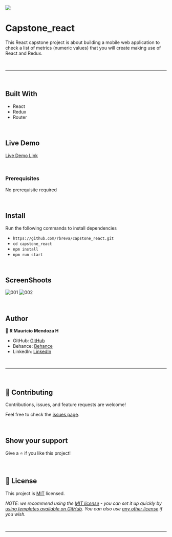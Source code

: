 ![](https://img.shields.io/badge/Microverse-blueviolet)

# Capstone_react
This React capstone project is about building a mobile web application to check a list of metrics (numeric values) that you will create making use of React and Redux.

<br>

---
<br>

## Built With
- React
- Redux
- Router

<br>

## Live Demo
[Live Demo Link](https://6381568557370915291765bd--zippy-panda-12e3c6.netlify.app/)

<br>

### Prerequisites
No prerequisite required

<br>

## Install
Run the following commands to install dependencies
 - `https://github.com/rbreva/capstone_react.git`
 - `cd capstone_react`
 - `npm install`
 - `npm run start`

<br>

## ScreenShoots


![001](https://user-images.githubusercontent.com/54081966/204065184-efe5718e-0d0e-4988-8bd3-6093b972769b.jpg)
![002](https://user-images.githubusercontent.com/54081966/204065186-9b1f02f5-54be-4985-a822-51ea180dff60.jpg)


<br>

## Author
👤 **R Mauricio Mendoza H**

- GitHub: [GitHub](https://github.com/rbreva)
- Behance: [Behance](https://www.behance.net/rbreva)
- LinkedIn: [LinkedIn](https://www.linkedin.com/in/r-mauricio-mendoza-huerta-0782a9166/)

<br>

---

<br>

## 🤝 Contributing

Contributions, issues, and feature requests are welcome!

Feel free to check the [issues page](https://github.com/rbreva/MathMagicians/issues).

<br>

## Show your support

Give a ⭐️ if you like this project!

<br>

## 📝 License

This project is [MIT](./LICENSE) licensed.

_NOTE: we recommend using the [MIT license](https://choosealicense.com/licenses/mit/) - you can set it up quickly by [using templates available on GitHub](https://docs.github.com/en/communities/setting-up-your-project-for-healthy-contributions/adding-a-license-to-a-repository). You can also use [any other license](https://choosealicense.com/licenses/) if you wish._


<br>

---


